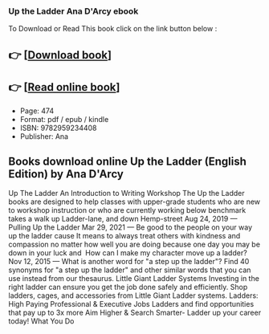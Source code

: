 ### Up the Ladder Ana D&#039;Arcy ebook

To Download or Read This book click on the link button below :

## 👉  [**[Download book](http://filesbooks.info/download.php?group=book&from=github.com&id=711788&lnk=1081 "Download book")**]

## 👉  [**[Read online book](http://filesbooks.info/download.php?group=book&from=github.com&id=711788&lnk=1081 "Read online book")**]


* Page: 474
* Format: pdf / epub / kindle
* ISBN: 9782959234408
* Publisher: Ana



## Books download online Up the Ladder (English Edition) by Ana D&#039;Arcy



 Up The Ladder An Introduction to Writing Workshop The Up the Ladder books are designed to help classes with upper-grade students who are new to workshop instruction or who are currently working below benchmark 
 takes a walk up Ladder-lane, and down Hemp-street Aug 24, 2019 —
 Pulling Up the Ladder Mar 29, 2021 —
 Be good to the people on your way up the ladder cause It means to always treat others with kindness and compassion no matter how well you are doing because one day you may be down in your luck and 
 How can I make my character move up a ladder? Nov 12, 2015 —
 What is another word for &quot;a step up the ladder&quot;? Find 40 synonyms for &quot;a step up the ladder&quot; and other similar words that you can use instead from our thesaurus.
 Little Giant Ladder Systems Investing in the right ladder can ensure you get the job done safely and efficiently. Shop ladders, cages, and accessories from Little Giant Ladder systems.
 Ladders: High Paying Professional &amp; Executive Jobs Ladders and find opportunities that pay up to 3x more Aim Higher &amp; Search Smarter- Ladder up your career today! What You Do 






